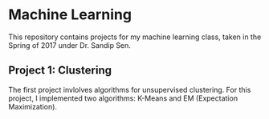 # Machine Learning

This repository contains projects for my machine learning class, taken in the Spring of 2017 under Dr. Sandip Sen.

## Project 1: Clustering
The first project invlolves algorithms for unsupervised clustering. For this project, I implemented two algorithms: K-Means and EM (Expectation Maximization).
